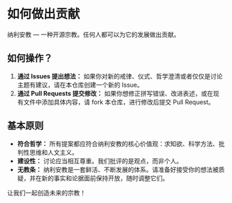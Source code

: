 # 如何做出贡献

纳利安教 — 一种开源宗教。任何人都可以为它的发展做出贡献。

## 如何操作？

1. **通过 Issues 提出想法：** 如果你对新的戒律、仪式、哲学澄清或者仅仅是讨论主题有建议，请在本仓库创建一个新的 Issue。
2. **通过 Pull Requests 提交修改：** 如果你想修正拼写错误、改进表述，或在现有文件中添加具体内容，请 fork 本仓库，进行修改后提交 Pull Request。

## 基本原则

- **符合哲学：** 所有提案都应符合纳利安教的核心价值观：求知欲、科学方法、批判性思维和人文主义。
- **建设性：** 讨论应当相互尊重。我们批评的是观点，而非个人。
- **无教条：** 纳利安教是一套鲜活、不断发展的体系。请准备好接受你的想法被质疑，并在新的事实和论据面前保持开放，随时调整它们。

让我们一起创造未来的宗教！